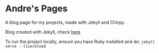 # Andre's Pages

A blog page for my projects, made with Jekyll and Chirpy.

Blog created with Jekyll, check [here](https://github.com/cotes2020/jekyll-theme-chirpy)


To run the project locally, ensure you have Ruby installed and do:
`jekyll serve --livereload`

